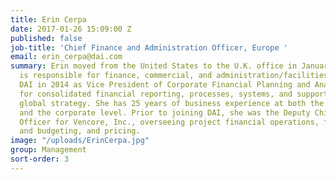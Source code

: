 ```yaml
---
title: Erin Cerpa
date: 2017-01-26 15:09:00 Z
published: false
job-title: 'Chief Finance and Administration Officer, Europe '
email: erin_cerpa@dai.com
summary: Erin moved from the United States to the U.K. office in January 2017 and
  is responsible for finance, commercial, and administration/facilities. Erin joined
  DAI in 2014 as Vice President of Corporate Financial Planning and Analysis, responsible
  for consolidated financial reporting, processes, systems, and supporting the company’s
  global strategy. She has 25 years of business experience at both the operations
  and the corporate level. Prior to joining DAI, she was the Deputy Chief Financial
  Officer for Vencore, Inc., overseeing project financial operations, financial planning
  and budgeting, and pricing.
image: "/uploads/ErinCerpa.jpg"
group: Management
sort-order: 3
---
```



